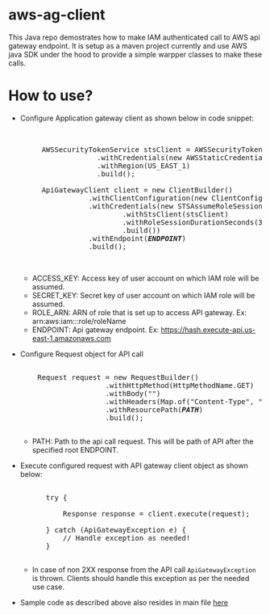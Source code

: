 # aws-ag-client

This Java repo demostrates how to make IAM authenticated call to AWS api gateway endpoint. It is setup as a maven project currently and use AWS java SDK 
under the hood to provide a simple warpper classes to make these calls. 

# How to use?

- Configure Application gateway client as shown below in code snippet:

  <pre>
  
  
       AWSSecurityTokenService stsClient = AWSSecurityTokenServiceClientBuilder.standard()
                    .withCredentials(new AWSStaticCredentialsProvider(new BasicAWSCredentials(<b><i>ACCESS_KEY</i></b>, <b><i>SECRET_KEY</b></i>)))
                    .withRegion(US_EAST_1)
                    .build();

       ApiGatewayClient client = new ClientBuilder()
                  .withClientConfiguration(new ClientConfiguration())
                  .withCredentials(new STSAssumeRoleSessionCredentialsProvider.Builder(<b><i>ROLE_ARN</b></i>, "readable-session-name")
                          .withStsClient(stsClient)
                          .withRoleSessionDurationSeconds(3600)
                          .build())
                  .withEndpoint(<b><i>ENDPOINT</b></i>)
                  .build();
                
   </pre>
   
  - ACCESS_KEY: Access key of user account on which IAM role will be assumed.
  - SECRET_KEY: Secret key of user account on which IAM role will be assumed.
  - ROLE_ARN: ARN of role that is set up to access API gateway. Ex: arn:aws:iam::<accountnumber>:role/roleName
  - ENDPOINT: Api gateway endpoint. Ex: https://hash.execute-api.us-east-1.amazonaws.com
  
  
- Configure Request object for API call

  <pre>
  
      Request request = new RequestBuilder()
                      .withHttpMethod(HttpMethodName.GET)
                      .withBody("")
                      .withHeaders(Map.of("Content-Type", "application/json"))
                      .withResourcePath(<b><i>PATH</b></i>)
                      .build();

  </pre>
  
  - PATH: Path to the api call request. This will be path of API after the specified root ENDPOINT.
  
  
- Execute configured request with API gateway client object as shown below:

  <pre>
  
        try {

            Response response = client.execute(request);

        } catch (ApiGatewayException e) {
            // Handle exception as needed!
        }
      
  </pre>
 
   - In case of non 2XX response from the API call `ApiGatewayException` is thrown. Clients should handle this exception as per the needed use case.
   
   
- Sample code as described above also resides in main file [here](https://github.com/pankajagrawal16/aws-ag-client/blob/master/src/main/java/sts/ag/api/client/ApiGateWayMain.java)   
